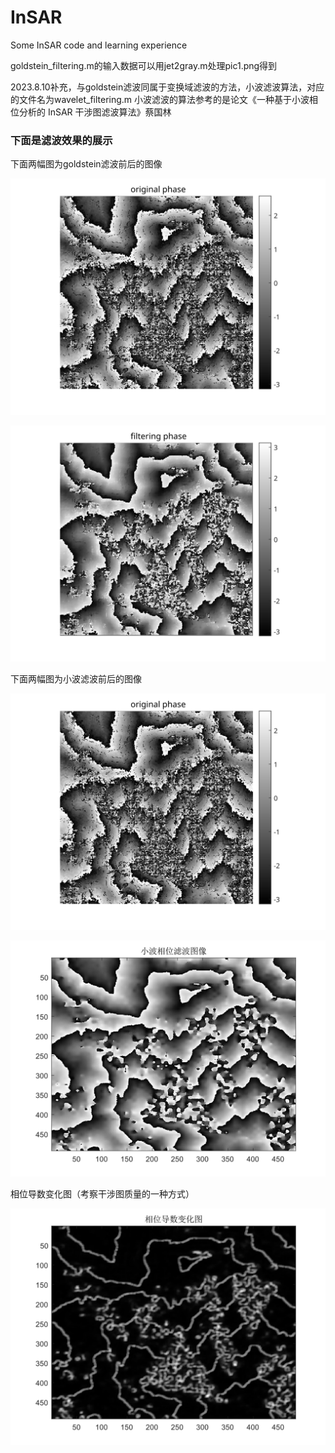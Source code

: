 # InSAR
Some InSAR code and learning experience

goldstein_filtering.m的输入数据可以用jet2gray.m处理pic1.png得到

2023.8.10补充，与goldstein滤波同属于变换域滤波的方法，小波滤波算法，对应的文件名为wavelet_filtering.m
小波滤波的算法参考的是论文《一种基于小波相位分析的 InSAR 干涉图滤波算法》蔡国林

### 下面是滤波效果的展示

下面两幅图为goldstein滤波前后的图像

![原始图像](https://github.com/hjf1998/InSAR/blob/insar-filtering/ori_image.svg "未滤波图像")

![滤波后图像](https://github.com/hjf1998/InSAR/blob/insar-filtering/filtering_image.svg "goldstein滤波图像")

下面两幅图为小波滤波前后的图像

![原始图像](https://github.com/hjf1998/InSAR/blob/insar-filtering/ori_image.svg "未滤波图像")

![滤波后图像](https://github.com/hjf1998/InSAR/blob/insar-filtering/wavelet_filtering_image.svg "小波滤波图像")

相位导数变化图（考察干涉图质量的一种方式）

![滤波后图像](https://github.com/hjf1998/InSAR/blob/insar-filtering/grad_image.svg "相位导数变化图")
